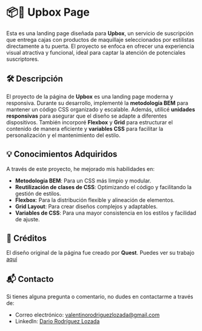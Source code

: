 # 📦💄 Upbox Page 

Esta es una landing page diseñada para **Upbox**, un servicio de suscripción que entrega cajas con productos de maquillaje seleccionados por estilistas directamente a tu puerta. El proyecto se enfoca en ofrecer una experiencia visual atractiva y funcional, ideal para captar la atención de potenciales suscriptores.

## 🛠️ Descripción

El proyecto de la página de **Upbox** es una landing page moderna y responsiva. Durante su desarrollo, implementé la **metodología BEM** para mantener un código CSS organizado y escalable. Además, utilicé **unidades responsivas** para asegurar que el diseño se adapte a diferentes dispositivos. También incorporé **Flexbox** y **Grid** para estructurar el contenido de manera eficiente y **variables CSS** para facilitar la personalización y el mantenimiento del estilo.

## 💡 Conocimientos Adquiridos

A través de este proyecto, he mejorado mis habilidades en:

- **Metodología BEM**: Para un CSS más limpio y modular.
- **Reutilización de clases de CSS**: Optimizando el código y facilitando la gestión de estilos.
- **Flexbox**: Para la distribución flexible y alineación de elementos.
- **Grid Layout**: Para crear diseños complejos y adaptables.
- **Variables de CSS**: Para una mayor consistencia en los estilos y facilidad de ajuste.

## 🎨 Créditos

El diseño original de la página fue creado por **Quest**. Puedes ver su trabajo [aquí](https://www.figma.com/@madewithquest)

## 📬 Contacto

Si tienes alguna pregunta o comentario, no dudes en contactarme a través de:

- Correo electrónico: [valentinorodriguezlozada@gmail.com](mailto:valentinorodriguezlozada@gmail.com)
- LinkedIn: [Dario Rodríguez Lozada](https://www.linkedin.com/in/dariorodriguezlozada/)
